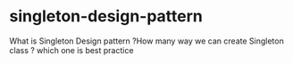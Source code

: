 # singleton-design-pattern
What is Singleton Design pattern ?How many way we can create Singleton class ? which one is best practice 
